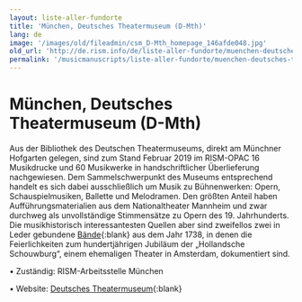 ```yaml
---
layout: liste-aller-fundorte
title: 'München, Deutsches Theatermuseum (D-Mth)'
lang: de
image: '/images/old/fileadmin/csm_D-Mth_homepage_146afde048.jpg'
old_url: 'http://de.rism.info/de/liste-aller-fundorte/muenchen-deutsches-theatermuseum-d-mth.html'
permalink: '/musicmanuscripts/liste-aller-fundorte/muenchen-deutsches-theatermuseum-d-mth.html'
---
```



# München, Deutsches Theatermuseum (D-Mth)

Aus der Bibliothek des Deutschen Theatermuseums, direkt am Münchner Hofgarten gelegen, sind zum Stand Februar 2019 im RISM-OPAC 16 Musikdrucke und 60 Musikwerke in handschriftlicher Überlieferung nachgewiesen. Dem Sammelschwerpunkt des Museums entsprechend handelt es sich dabei ausschließlich um Musik zu Bühnenwerken: Opern, Schauspielmusiken, Ballette und Melodramen. Den größten Anteil haben Aufführungsmaterialien aus dem Nationaltheater Mannheim und zwar durchweg als unvollständige Stimmensätze zu Opern des 19. Jahrhunderts. Die musikhistorisch interessantesten Quellen aber sind zweifellos zwei in Leder gebundene [Bände](https://opac.rism.info/search?id=1001051003&View=rism "Opens external link in new window"){:blank} aus dem Jahr 1738, in denen die Feierlichkeiten zum hundertjährigen Jubiläum der „Hollandsche Schouwburg“, einem ehemaligen Theater in Amsterdam, dokumentiert sind.

• Zuständig: RISM-Arbeitsstelle München

• Website: [Deutsches Theatermuseum](http://www.deutschestheatermuseum.de/p/bibliothek.html "Opens external link in new window"){:blank}

